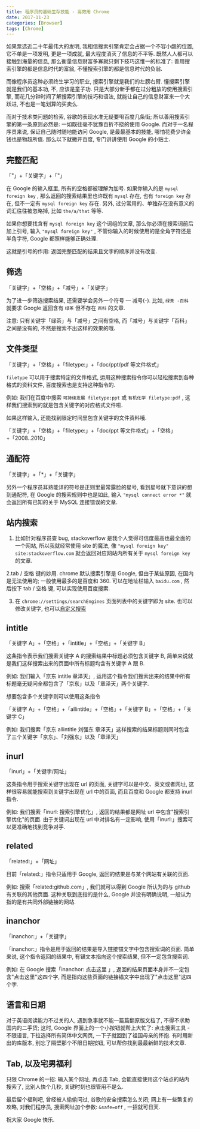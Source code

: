 ```yaml
---
title: 程序员的基础生存技能 - 高效用 Chrome
date: 2017-11-23
categories: [Browser]
tags: [Chrome]
---
```


如果票选近二十年最伟大的发明, 我相信搜索引擎肯定会占据一个不容小觑的位置, 它不单是一项发明, 更是一项成就, 最大程度消灭了信息的不平等. 既然人人都可以接触到海量的信息, 那么衡量信息财富多寡就只剩下技巧这惟一的标准了: 善用搜索引擎的都是信息时代的富翁, 不懂搜索引擎的都是信息时代的负翁.

而像程序员这种必须终生学习的职业, 搜索引擎就是我们的左膀右臂. 懂搜索引擎就是我们的基本功, 不, 应该是童子功. 只是大部分新手都在过分粗放的使用搜索引擎, 而花几分钟时间了解搜索引擎的技巧和语法, 就能让自己的信息财富来一个大跃进, 不也是一笔划算的买卖么.

而对于技术类问题的检索, 谷歌的表现水准无疑要甩百度几条街; 所以善用搜索引擎的第一条原则必然是: 一如既往毫不犹豫百折不挠的使用 Google. 而对于一名程序员来说, 保证自己随时随地能访问 Google, 是最最基本的技能, 哪怕花费少许金钱也是物超所值. 那么以下就撇开百度, 专门讲讲使用 Google 的小贴士.

## 完整匹配

「"」+「关键字」+「"」

在 Google 的输入框里, 所有的空格都被理解为加号. 如果你输入的是 `mysql foreign key` , 那么返回的搜索结果里也许既有 `mysql` 存在, 也有 `foreign key` 存在, 但不一定有 `mysql foreign key` 存在. 另外, 过分常用的、单独存在没有意义的词汇往往被忽略掉, 比如 `the/a/that` 等等.

如果你想要找含有 `mysql foreign key` 这个词组的文章, 那么你必须在搜索词前后加上引号, 输入 `"mysql foreign key"` , 不管你输入的时候使用的是全角字符还是半角字符, Google 都照样能够正确处理.

这就是引号的作用: 返回完整匹配的结果且文字的顺序并没有改变.

## 筛选

「关键字」+「空格」+「减号」+「关键字」

为了进一步筛选搜索结果, 还需要学会另外一个符号 — 减号(-). 比如, `绿茶 -百科` 就要求 Google 返回含有 `绿茶` 但不存在 `百科` 的文章.

注意: 只有关键字「绿茶」与「减号」之间有空格, 而「减号」与关键字「百科」之间是没有的, 不然是搜索不出这样的效果的哦.

## 文件类型

「关键字」+「空格」+「filetype:」+「doc/ppt/pdf 等文件格式」

`filetype` 可以用于搜索特定的文件格式, 运用这种搜索指令你可以轻松搜索到各种格式的资料文件, 百度搜索也是支持这种指令的.

例如: 我们在百度中搜索 `可持续发展 filetype:ppt` 或 `有机化学 filetype:pdf` , 这样我们搜索到的就是包含关键字的对应格式文件啦.

如果这样输入, 还能找到限定时间里包含关键字的文件资料哦.

「关键字」+「空格」+「filetype:」+「doc/ppt 等文件格式」+「空格」+「2008..2010」

## 通配符

「关键字」+「\*」+「关键字」

另外一个程序员耳熟能详的符号是正则里最常露脸的星号, 看到星号就下意识的想到通配符, 在 Google 的搜索规则中也是如此, 输入 `"mysql connect error *"` 就会返回所有已知的关于 MySQL 连接错误的文章.

## 站内搜索

1. 比如针对程序员查 bug, stackoverflow 是我个人觉得可信度最高也最全面的一个网站, 所以我就经常使用 site 的魔法, 像 `"mysql foreign key" site:stackoverflow.com` 就会返回对应网站内所有关于 `mysql foreign key` 的文章.

2.tab / 空格 键的妙用. chrome 默认搜索引擎是 Google, 但由于某些原因, 在国内是无法使用的; 一般使用最多的是百度和 360. 可以在地址栏输入 `baidu.com` , 然后按下 tab / 空格 键, 可以实现使用百度搜索.

3. 在 `chrome://settings/searchEngines` 页面列表中的关键字即为 site. 也可以修改关键字, 也可以[自定义搜索](https://sspai.com/post/44922#ss-H2-1528390729934)

## intitle

「关键字 A」+「空格」+「intitle」+「空格」+「关键字 B」

这条指令表示我们搜索关键字 A 的搜索结果中标题必须包含关键字 B, 简单来说就是我们这样搜索出来的页面中所有标题均含有关键字 A 跟 B.

例如: 我们输入「京东 intitle 章泽天」, 运用这个指令我们搜索出来的结果中所有标题毫无疑问全都包含了「京东」以及「章泽天」两个关键字.

想要包含多个关键字则可以使用这条指令

「关键字 A」+「空格」+「allintitle」+「空格」+「关键字 B」+「空格」+「关键字 C」

例如: 我们搜索「京东 allintitle 刘强东 章泽天」这样搜索的结果标题则同时包含了三个关键字「京东」、「刘强东」以及「章泽天」

## inurl

「inurl」+「关键字/网址」

这条指令用于搜索关键字出现在 url 的页面, 关键字可以是中文、英文或者网址, 这样很容易就能搜索到关键字出现在 url 中的页面, 而且百度和 Google 都支持 inurl 指令.

例如: 我们搜索「inurl: 搜索引擎优化」, 返回的结果都是网址 url 中包含"搜索引擎优化"的页面. 由于关键词出现在 url 中对排名有一定影响, 使用「inurl:」搜索可以更准确地找到竞争对手.

## related

「related:」+「网址」

目前「related:」指令只适用于 Google, 返回的结果是与某个网站有关联的页面.

例如: 搜索「related:github.com」, 我们就可以得到 Google 所认为的与 github 有关联的其他页面. 这种关联到底指的是什么, Google 并没有明确说明, 一般认为指的是有共同外部链接的网站.

## inanchor

「inanchor:」+「关键字」

「inanchor:」指令是用于返回的结果是导入链接锚文字中包含搜索词的页面. 简单来说, 这个指令返回的结果中, 有锚文本指向这个搜索结果, 但不一定包含搜索词.

例如: 在 Google 搜索「inanchor: 点击这里 」, 返回的结果页面本身并不一定包含"点击这里"这四个字, 而是指向这些页面的链接锚文字中出现了"点击这里"这四个字.

## 语言和日期

对于英语阅读能力不过关的人, 遇到急事就不能一篇篇翻原版文档了, 不得不求助国内的二手货; 这时, Google 界面上的一个小按钮就帮上大忙了: 点击搜索工具 - 不限语言, 下拉选择所有简体中文网页, 一下子就回到了祖国母亲的怀抱. 有时用新出的库版本, 别忘了隔壁那个不限日期按钮, 可以帮你找到最最新鲜的技术文章.

## Tab, 以及宅男福利

只限 Chrome 的一招: 输入某个网址, 再点击 Tab, 会能直接使用这个站点的站内搜索了, 比别人快个几秒, 关键时刻也很管用不是么.

最后留个福利吧, 曾经被人偷偷问过, 谷歌的安全搜索怎么关闭; 网上有一些繁复的攻略, 对我们程序员, 搜索网址加个参数: `&safe=off` , 一招就可日天.

祝大家 Google 快乐.
